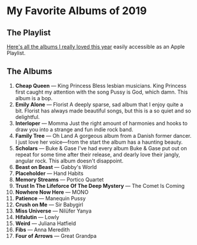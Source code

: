 # My Favorite Albums of 2019

## The Playlist

[Here's all the albums I really loved this year](https://music.apple.com/us/playlist/favorites-of-2019/pl.u-vp3jjIrk0xN) easily accessible as an Apple Playlist.

## The Albums

1) **Cheap Queen** — King Princess
  Bless lesbian musicians. King Princess first caught my attention with the song Pussy is God, which damn. This album is a bop.
2) **Emily Alone** — Florist
  A deeply sparse, sad album that I enjoy quite a bit. Florist has always made beautiful songs, but this is a so quiet and so delightful.
3) **Interloper** — Momma
  Just the right amount of harmonies and hooks to draw you into a strange and fun indie rock band.
4) **Family Tree** — Oh Land
  A gorgeous album from a Danish former dancer. I just love her voice—from the start the album has a haunting beauty.
5) **Scholars** — Buke & Gase
  I've had every album Buke & Gase put out on repeat for some time after their release, and dearly love their jangly, angular rock. This album doesn't disappoint.
6) **Beast on Beast** — Gabby's World
7) **Placeholder** — Hand Habits
8) **Memory Streams** — Portico Quartet
9) **Trust In The Lifeforce Of The Deep Mystery** — The Comet Is Coming
10) **Nowhere Now Here** — MONO
11) **Patience** — Manequin Pussy
12) **Crush on Me** — Sir Babygirl
13) **Miss Universe** — Nilüfer Yanya
14) **Hifalutin** — Lowly
15) **Weird** — Juliana Hatfield
16) **Fibs** — Anna Meredith
17) **Four of Arrows** — Great Grandpa
